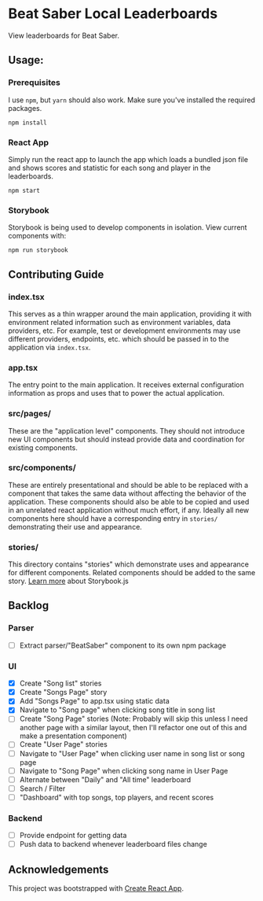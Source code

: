 # Beat Saber Local Leaderboards

View leaderboards for Beat Saber.

## Usage:

### Prerequisites

I use `npm`, but `yarn` should also work. Make sure you've installed the required packages.

```
npm install
```

### React App

Simply run the react app to launch the app which loads a bundled json file and shows scores and statistic for each song and player in the leaderboards.

```
npm start
```

### Storybook
Storybook is being used to develop components in isolation. View current components with:

```
npm run storybook
```

## Contributing Guide

### index.tsx
This serves as a thin wrapper around the main application, providing it with environment related information such as environment variables, data providers, etc. For example, test or development environments may use different providers, endpoints, etc. which should be passed in to the application via `index.tsx`.

### app.tsx
The entry point to the main application. It receives external configuration information as props and uses that to power the actual application.

### src/pages/
These are the "application level" components. They should not introduce new UI components but should instead provide data and coordination for existing components.

### src/components/
These are entirely presentational and should be able to be replaced with a component that takes the same data without affecting the behavior of the application. These components should also be able to be copied and used in an unrelated react application without much effort, if any. Ideally all new components here should have a corresponding entry in `stories/` demonstrating their use and appearance.

### stories/
This directory contains "stories" which demonstrate uses and appearance for different components. Related components should be added to the same story. [Learn more](http://storybook.js.org) about Storybook.js

## Backlog

### Parser
* [ ] Extract parser/"BeatSaber" component to its own npm package

### UI
* [X] Create "Song list" stories
* [X] Create "Songs Page" story
* [X] Add "Songs Page" to app.tsx using static data
* [X] Navigate to "Song page" when clicking song title in song list
* [ ] Create "Song Page" stories (Note: Probably will skip this unless I need another page with a similar layout, then I'll refactor one out of this and make a presentation component)
* [ ] Create "User Page" stories
* [ ] Navigate to "User Page" when clicking user name in song list or song page
* [ ] Navigate to "Song Page" when clicking song name in User Page
* [ ] Alternate between "Daily" and "All time" leaderboard
* [ ] Search / Filter
* [ ] "Dashboard" with top songs, top players, and recent scores

### Backend
* [ ] Provide endpoint for getting data
* [ ] Push data to backend whenever leaderboard files change

## Acknowledgements
This project was bootstrapped with [Create React App](https://github.com/facebookincubator/create-react-app).